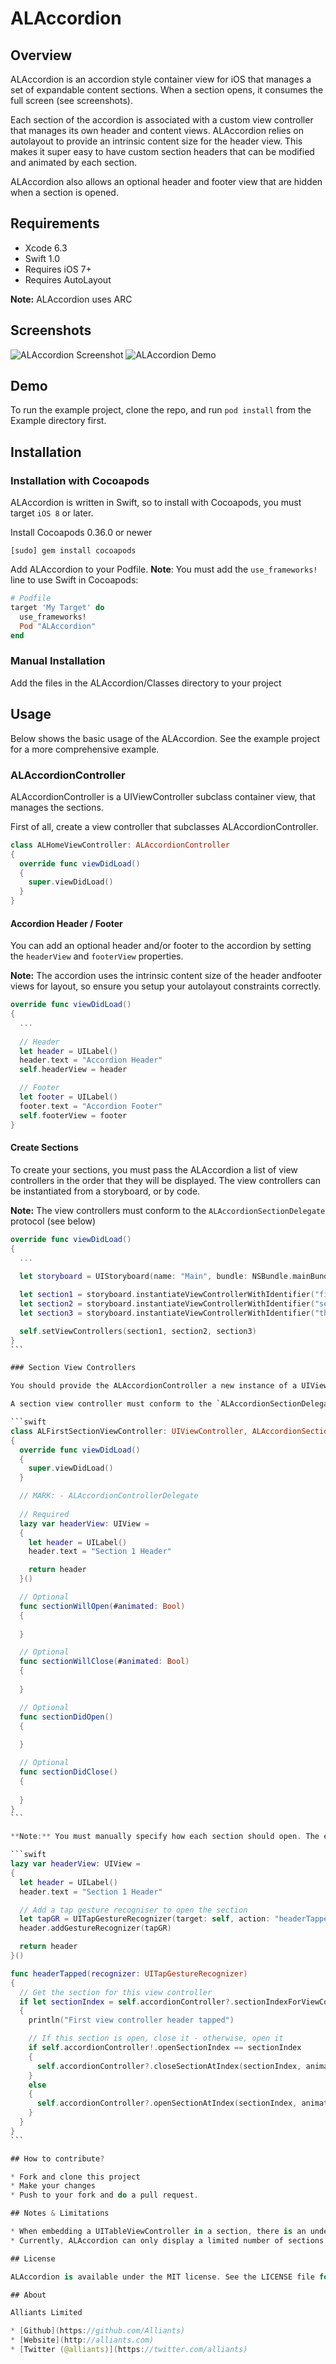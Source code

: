 # ALAccordion

## Overview

ALAccordion is an accordion style container view for iOS that manages a set of expandable content sections. When a section opens, it consumes the full screen (see screenshots).

Each section of the accordion is associated with a custom view controller that manages its own header and content views. ALAccordion relies on autolayout to provide an intrinsic content size for the header view. This makes it super easy to have custom section headers that can be modified and animated by each section.

ALAccordion also allows an optional header and footer view that are hidden when a section is opened. 

## Requirements

* Xcode 6.3
* Swift 1.0
* Requires iOS 7+
* Requires AutoLayout

**Note:** ALAccordion uses ARC

## Screenshots

![ALAccordion Screenshot](https://cloud.githubusercontent.com/assets/954694/7263154/f78d41e4-e876-11e4-931b-8beaed97b023.png)
![ALAccordion Demo](https://cloud.githubusercontent.com/assets/954694/7263156/fa14c554-e876-11e4-80fd-310ebad2c0c9.gif)

## Demo

To run the example project, clone the repo, and run `pod install` from the Example directory first.

## Installation

### Installation with Cocoapods

ALAccordion is written in Swift, so to install with Cocoapods, you must target `iOS 8` or later.

Install Cocoapods 0.36.0 or newer
```shell
[sudo] gem install cocoapods
```

Add ALAccordion to your Podfile. **Note**: You must add the `use_frameworks!` line to use Swift in Cocoapods:
```ruby
# Podfile
target 'My Target' do
  use_frameworks!
  Pod "ALAccordion"
end
```

### Manual Installation

Add the files in the ALAccordion/Classes directory to your project

## Usage

Below shows the basic usage of the ALAccordion. See the example project for a more comprehensive example.

### ALAccordionController

ALAccordionController is a UIViewController subclass container view, that manages the sections. 

First of all, create a view controller that subclasses ALAccordionController.

```swift
class ALHomeViewController: ALAccordionController
{
  override func viewDidLoad()
  {
    super.viewDidLoad()
  }
}
```

#### Accordion Header / Footer
You can add an optional header and/or footer to the accordion by setting the `headerView` and `footerView` properties.

**Note:** The accordion uses the intrinsic content size of the header andfooter views for layout, so ensure you setup your autolayout constraints correctly.

```swift
override func viewDidLoad()
{
  ...
    
  // Header
  let header = UILabel()
  header.text = "Accordion Header"
  self.headerView = header

  // Footer
  let footer = UILabel()
  footer.text = "Accordion Footer"
  self.footerView = footer
}
```

#### Create Sections

To create your sections, you must pass the ALAccordion a list of view controllers in the order that they will be displayed. The view controllers can be instantiated from a storyboard, or by code.

**Note:** The view controllers must conform to the `ALAccordionSectionDelegate` protocol (see below)

````swift
override func viewDidLoad()
{
  ...
    
  let storyboard = UIStoryboard(name: "Main", bundle: NSBundle.mainBundle())

  let section1 = storyboard.instantiateViewControllerWithIdentifier("firstVC") as! Section1ViewController
  let section2 = storyboard.instantiateViewControllerWithIdentifier("secondVC") as! Section2ViewController
  let section3 = storyboard.instantiateViewControllerWithIdentifier("thirdVC") as! Section3TableViewController

  self.setViewControllers(section1, section2, section3)
}
```

### Section View Controllers

You should provide the ALAccordionController a new instance of a UIViewController for each section in your accordion. 

A section view controller must conform to the `ALAccordionSectionDelegate` protocol. That is, it must provide a headerView. Again, like the ALAccordionController header and footer views, the headerView must use autolayout to provide an intrinsic content size. By changing the constraints on your header view, you can easily change the size of the header, eg when the section is opening, to show more detail.

```swift
class ALFirstSectionViewController: UIViewController, ALAccordionSectionDelegate
{
  override func viewDidLoad()
  {
    super.viewDidLoad()
  }

  // MARK: - ALAccordionControllerDelegate
  
  // Required
  lazy var headerView: UIView =
  {
    let header = UILabel()
    header.text = "Section 1 Header"

    return header
  }()

  // Optional
  func sectionWillOpen(#animated: Bool)
  {
      
  }

  // Optional
  func sectionWillClose(#animated: Bool)
  {
      
  }

  // Optional
  func sectionDidOpen()
  {
      
  }

  // Optional
  func sectionDidClose()
  {
      
  }
}
```

**Note:** You must manually specify how each section should open. The example below shows how to open the section with a tap gesture on the headerView.

```swift
lazy var headerView: UIView =
{
  let header = UILabel()
  header.text = "Section 1 Header"

  // Add a tap gesture recogniser to open the section
  let tapGR = UITapGestureRecognizer(target: self, action: "headerTapped:")
  header.addGestureRecognizer(tapGR)

  return header
}()

func headerTapped(recognizer: UITapGestureRecognizer)
{
  // Get the section for this view controller
  if let sectionIndex = self.accordionController?.sectionIndexForViewController(self)
  {
    println("First view controller header tapped")

    // If this section is open, close it - otherwise, open it
    if self.accordionController!.openSectionIndex == sectionIndex
    {
      self.accordionController?.closeSectionAtIndex(sectionIndex, animated: true)
    }
    else
    {
      self.accordionController?.openSectionAtIndex(sectionIndex, animated: true)
    }
  }
}
```

## How to contribute?

* Fork and clone this project
* Make your changes
* Push to your fork and do a pull request.

## Notes & Limitations

* When embedding a UITableViewController in a section, there is an undesired effect on the cells the first time the section opens. The avoid this, call `self.view.layoutIfNeeded()` in your `viewDidLoad` method for the section view controller.
* Currently, ALAccordion can only display a limited number of sections and in their closed state, must not exceed the height of the device. In the future, we plan to allow scrollable headers. Feel free to send a pull request!

## License

ALAccordion is available under the MIT license. See the LICENSE file for more info.

## About

Alliants Limited

* [Github](https://github.com/Alliants)
* [Website](http://alliants.com)
* [Twitter (@alliants)](https://twitter.com/alliants)
